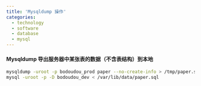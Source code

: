 ```yaml
---
title: 'Mysqldump 操作'
categories:
  - technology
  - software
  - database
  - mysql
---
```


#### Mysqldump 导出服务器中某张表的数据（不含表结构）到本地
```bash
mysqldump -uroot -p bodoudou_prod paper --no-create-info > /tmp/paper.sql
mysql -uroot -p -D bodoudou_dev < /var/lib/data/paper.sql
```
